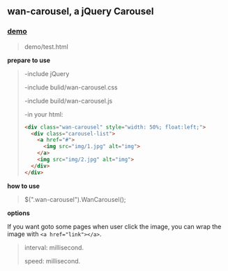 ## wan-carousel,  a jQuery Carousel

### [demo](http://blog.0xfc.cn/2015/08/11/carousel/) ###

>demo/test.html

**prepare to use**

>-include jQuery
> 
>-include bulid/wan-carousel.css 
> 
>-include build/wan-carousel.js
> 
>-in your html:
> 
> ``` html
> <div class="wan-carousel" style="width: 50%; float:left;">
>   <div class="carousel-list">
>     <a href="#">
>       <img src="img/1.jpg" alt="img">
>     </a>
>     <img src="img/2.jpg" alt="img">
>   </div>
> </div>
> ```

**how to use**



>$(".wan-carousel").WanCarousel();

**options**

If you want goto some pages when user click the image, you can wrap the image with `<a href="link"></a>`. 

>interval: millisecond.
>
>speed: millisecond.